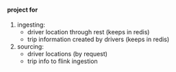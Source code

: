 #### project for
 1. ingesting:
    - driver location through rest (keeps in redis)
    - trip information created by drivers (keeps in redis)
 2. sourcing:
    - driver locations (by request)
    - trip info to flink ingestion
